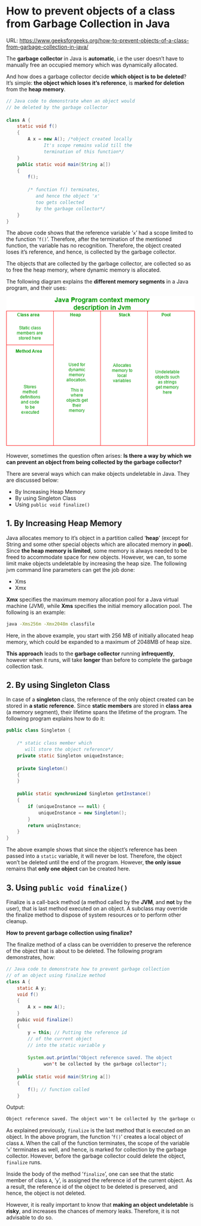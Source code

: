 # How to prevent objects of a class from Garbage Collection in Java

URL: https://www.geeksforgeeks.org/how-to-prevent-objects-of-a-class-from-garbage-collection-in-java/

The **garbage collector** in Java is **automatic**, i.e the user doesn’t have to manually free an occupied memory which was dynamically allocated. 

And how does a garbage collector decide **which object is to be deleted**? It’s simple: **the object which loses it’s reference**, is **marked for deletion** from the **heap memory**.

```java
// Java code to demonstrate when an object would 
// be deleted by the garbage collector 
  
class A { 
    static void f() 
    { 
        A x = new A(); /*object created locally 
              It's scope remains valid till the 
              termination of this function*/
    } 
    public static void main(String a[]) 
    { 
        f(); 
  
        /* function f() terminates,  
           and hence the object 'x'  
           too gets collected  
           by the garbage collector*/
    } 
}
```

The above code shows that the reference variable ‘`x`’ had a scope limited to the function ‘`f()`’. Therefore, after the termination of the mentioned function, the variable has no recognition. Therefore, the object created loses it’s reference, and hence, is collected by the garbage collector.

The objects that are collected by the garbage collector, are collected so as to free the heap memory, where dynamic memory is allocated. 

The following diagram explains the **different memory segments** in a Java program, and their uses:

![](images/memory-jvm.png)

However, sometimes the question often arises: **Is there a way by which we can prevent an object from being collected by the garbage collector?**

There are several ways which can make objects undeletable in Java. They are discussed below:

- By Increasing Heap Memory
- By using Singleton Class
- Using `public void finalize()`

## 1. By Increasing Heap Memory

Java allocates memory to it’s object in a partition called ‘**heap**’ (except for String and some other special objects which are allocated memory in **pool**). Since **the heap memory is limited**, some memory is always needed to be freed to accommodate space for new objects. However, we can, to some limit make objects undeletable by increasing the heap size. The following jvm command line parameters can get the job done:

- Xms
- Xmx

**Xmx** specifies the maximum memory allocation pool for a Java virtual machine (JVM), while **Xms** specifies the initial memory allocation pool. The following is an example:

```bash
java -Xms256m -Xmx2048m classfile
```

Here, in the above example, you start with 256 MB of initially allocated heap memory, which could be expanded to a maximum of 2048MB of heap size.

**This approach** leads to the **garbage collector** running **infrequently**, however when it runs, will take **longer** than before to complete the garbage collection task.

## 2. By using Singleton Class

In case of a **singleton** class, the reference of the only object created can be stored in **a static reference**. Since **static members** are stored in **class area** (a memory segment), their lifetime spans the lifetime of the program. The following program explains how to do it:

```java
public class Singleton { 
  
    /* static class member which  
       will store the object reference*/
    private static Singleton uniqueInstance; 
  
    private Singleton() 
    { 
    } 
  
    public static synchronized Singleton getInstance() 
    { 
        if (uniqueInstance == null) { 
            uniqueInstance = new Singleton(); 
        } 
        return uniqInstance; 
    } 
} 
```

The above example shows that since the object’s reference has been passed into a `static` variable, it will never be lost. Therefore, the object won’t be deleted until the end of the program. However, **the only issue** remains that **only one object** can be created here.

## 3. Using `public void finalize()`

Finalize is a call-back method (a method called by the **JVM**, and **not** by the user), that is last method executed on an object. A subclass may override the finalize method to dispose of system resources or to perform other cleanup.

**How to prevent garbage collection using finalize?**

The finalize method of a class can be overridden to preserve the reference of the object that is about to be deleted. The following program demonstrates, how:

```java
// Java code to demonstrate how to prevent garbage collection 
// of an object using finalize method 
class A { 
    static A y; 
    void f() 
    { 
        A x = new A(); 
    } 
    pubic void finalize() 
    { 
        y = this; // Putting the reference id 
        // of the current object 
        // into the static variable y 
  
        System.out.println("Object reference saved. The object 
              won't be collected by the garbage collector"); 
    } 
    public static void main(String a[]) 
    { 
        f(); // function called 
    } 
```

Output:

```txt
Object reference saved. The object won't be collected by the garbage collector
```

As explained previously, `finalize` is the last method that is executed on an object. In the above program, the function ‘`f()`’ creates a local object of class `A`. When the call of the function terminates, the scope of the variable ‘`x`’ terminates as well, and hence, is marked for collection by the garbage collector. However, before the garbage collector could delete the object, `finalize` runs.

Inside the body of the method ‘`finalize`’, one can see that the static member of class `A`, ‘`y`’, is assigned the reference id of the current object. As a result, the reference id of the object to be deleted is preserved, and hence, the object is not deleted.

However, it is really important to know that **making an object undeletable** is **risky**, and increases the chances of memory leaks. Therefore, it is not advisable to do so.
